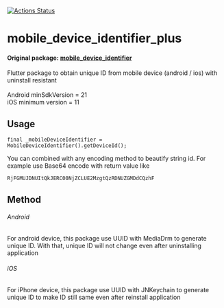 [![Actions Status](https://github.com/alfanthariq/mobile_device_identifier/workflows/Build%20and%20Test/badge.svg)](https://github.com/alfanthariq/mobile_device_identifier/actions)


# mobile_device_identifier_plus

#### Original package: [mobile_device_identifier](https://pub.dev/packages/mobile_device_identifier)

Flutter package to obtain unique ID from mobile device (android / ios) with uninstall resistant
<br /><br />
Android minSdkVersion = 21
<br />
iOS minimum version = 11

## Usage

```
final _mobileDeviceIdentifier = MobileDeviceIdentifier().getDeviceId();
```

You can combined with any encoding method to beautify string id. For example use Base64 encode with return value like
```
RjFGMUJDNUItQkJERC00NjZCLUE2MzgtQzRDNUZGMDdCQzhF
```

## Method

###### Android
For android device, this package use UUID with MediaDrm to generate unique ID. With that, unique ID will not change even after uninstalling application

###### iOS
For iPhone device, this package use UUID with JNKeychain to generate unique ID to make ID still same even after reinstall application

